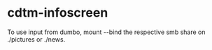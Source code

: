 cdtm-infoscreen
===============

To use input from dumbo, mount --bind the respective smb share on ./pictures or ./news.
